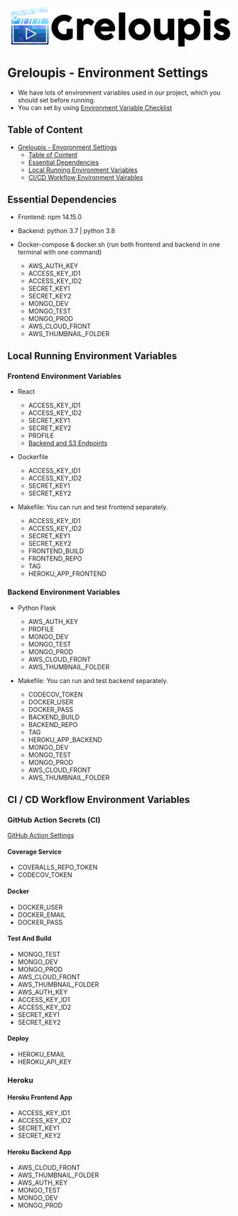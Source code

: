 [![logo](greloupis-horizontal.png)](https://greloupis-frontend.herokuapp.com/)

# Greloupis - Environment Settings

- We have lots of environment variables used in our project, which you should set before running.
- You can set by using [Environment Variable Checklist](../environ.sh)

## Table of Content
- [Greloupis - Envoronment Settings](#Greloupis---Environment-Settings)
  - [Table of Content](#table-of-content)
  - [Essential Dependencies](#Essential-Dependencies)
  - [Local Running Environment Variables](#CI--CD-Workflow-Environment-Variables)
  - [CI/CD Workflow Environment Vairables](#GitHub-Action-Secrets-(CI))

## Essential Dependencies
- Frontend: npm 14.15.0
- Backend: python 3.7 | python 3.8

- Docker-compose & docker.sh (run both frontend and backend in one terminal with one command)
  - AWS_AUTH_KEY
  - ACCESS_KEY_ID1
  - ACCESS_KEY_ID2
  - SECRET_KEY1
  - SECRET_KEY2
  - MONGO_DEV
  - MONGO_TEST
  - MONGO_PROD
  - AWS_CLOUD_FRONT
  - AWS_THUMBNAIL_FOLDER

## Local Running Environment Variables
### Frontend Environment Variables
- React
  - ACCESS_KEY_ID1
  - ACCESS_KEY_ID2
  - SECRET_KEY1
  - SECRET_KEY2
  - PROFILE
  - [Backend and S3 Endpoints](../frontend/src/components/Endpoint.js)

- Dockerfile
  - ACCESS_KEY_ID1
  - ACCESS_KEY_ID2
  - SECRET_KEY1
  - SECRET_KEY2

- Makefile: You can run and test frontend separately.
  - ACCESS_KEY_ID1
  - ACCESS_KEY_ID2
  - SECRET_KEY1
  - SECRET_KEY2
  - FRONTEND_BUILD
  - FRONTEND_REPO
  - TAG
  - HEROKU_APP_FRONTEND

### Backend Environment Variables

- Python Flask
  - AWS_AUTH_KEY
  - PROFILE
  - MONGO_DEV
  - MONGO_TEST
  - MONGO_PROD
  - AWS_CLOUD_FRONT
  - AWS_THUMBNAIL_FOLDER

- Makefile: You can run and test backend separately.
  - CODECOV_TOKEN
  - DOCKER_USER
  - DOCKER_PASS
  - BACKEND_BUILD
  - BACKEND_REPO
  - TAG
  - HEROKU_APP_BACKEND
  - MONGO_DEV
  - MONGO_TEST
  - MONGO_PROD
  - AWS_CLOUD_FRONT
  - AWS_THUMBNAIL_FOLDER

## CI / CD Workflow Environment Variables

### GitHub Action Secrets (CI)
[GitHub Action Settings](../.github/workflows/cicd.yml)

#### Coverage Service
- COVERALLS_REPO_TOKEN
- CODECOV_TOKEN
#### Docker
- DOCKER_USER
- DOCKER_EMAIL
- DOCKER_PASS
#### Test And Build
- MONGO_TEST
- MONGO_DEV
- MONGO_PROD
- AWS_CLOUD_FRONT
- AWS_THUMBNAIL_FOLDER
- AWS_AUTH_KEY
- ACCESS_KEY_ID1
- ACCESS_KEY_ID2
- SECRET_KEY1
- SECRET_KEY2
#### Deploy
- HEROKU_EMAIL
- HEROKU_API_KEY

### Heroku
#### Heroku Frontend App
- ACCESS_KEY_ID1
- ACCESS_KEY_ID2
- SECRET_KEY1
- SECRET_KEY2

#### Heroku Backend App
- AWS_CLOUD_FRONT
- AWS_THUMBNAIL_FOLDER
- AWS_AUTH_KEY
- MONGO_TEST
- MONGO_DEV
- MONGO_PROD
